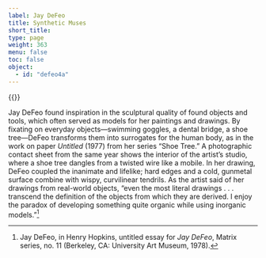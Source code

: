 ```yaml
---
label: Jay DeFeo
title: Synthetic Muses
short_title:
type: page
weight: 363
menu: false
toc: false
object:
  - id: "defeo4a"
---
```

{{<q-figure id="defeo4a">}}

Jay DeFeo found inspiration in the sculptural quality of found objects and tools, which often served as models for her paintings and drawings. By fixating on everyday objects—swimming goggles, a dental bridge, a shoe tree—DeFeo transforms them into surrogates for the human body, as in the work on paper *Untitled* (1977) from her series “Shoe Tree.” A photographic contact sheet from the same year shows the interior of the artist’s studio, where a shoe tree dangles from a twisted wire like a mobile. In her drawing, DeFeo coupled the inanimate and lifelike; hard edges and a cold, gunmetal surface combine with wispy, curvilinear tendrils. As the artist said of her drawings from real-world objects, “even the most literal drawings . . . transcend the definition of the objects from which they are derived. I enjoy the paradox of developing something quite organic while using inorganic models.”[^1]

[^1]: Jay DeFeo, in Henry Hopkins, untitled essay for *Jay DeFeo*, Matrix series, no. 11 (Berkeley, CA: University Art Museum, 1978).
